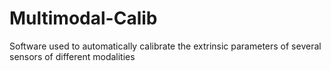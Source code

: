 Multimodal-Calib
================

Software used to automatically calibrate the extrinsic parameters of several sensors of different modalities